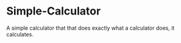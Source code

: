 # Simple-Calculator
A simple calculator that that does exactly what a calculator does, it calculates.
